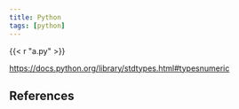 ```yaml
---
title: Python
tags: [python]
---
```


{{< r "a.py" >}}

<https://docs.python.org/library/stdtypes.html#typesnumeric>

## References

